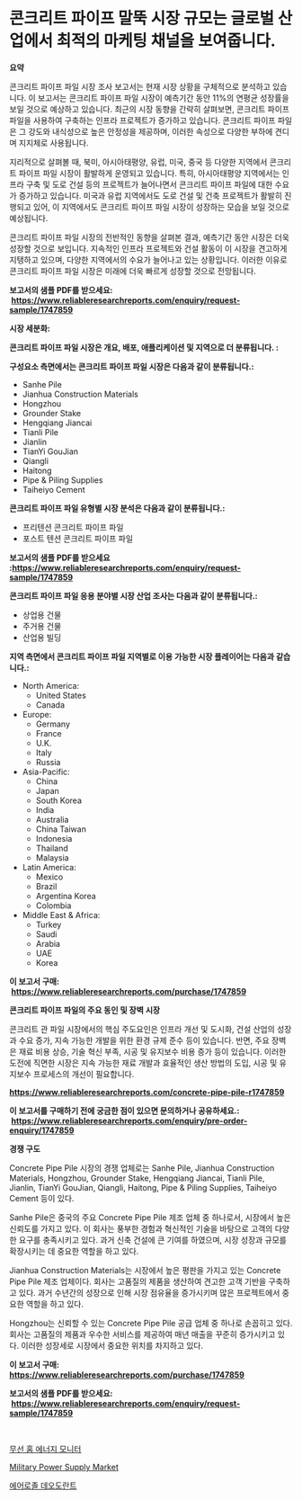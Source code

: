 <p><h1>콘크리트 파이프 말뚝 시장 규모는 글로벌 산업에서 최적의 마케팅 채널을 보여줍니다.</h1></p><p><strong>요약</strong></p>
<p><p>콘크리트 파이프 파일 시장 조사 보고서는 현재 시장 상황을 구체적으로 분석하고 있습니다. 이 보고서는 콘크리트 파이프 파일 시장이 예측기간 동안 11%의 연평균 성장률을 보일 것으로 예상하고 있습니다. 최근의 시장 동향을 간략히 살펴보면, 콘크리트 파이프 파일을 사용하여 구축하는 인프라 프로젝트가 증가하고 있습니다. 콘크리트 파이프 파일은 그 강도와 내식성으로 높은 안정성을 제공하며, 이러한 속성으로 다양한 부하에 견디며 지지체로 사용됩니다.</p><p>지리적으로 살펴볼 때, 북미, 아시아태평양, 유럽, 미국, 중국 등 다양한 지역에서 콘크리트 파이프 파일 시장이 활발하게 운영되고 있습니다. 특히, 아시아태평양 지역에서는 인프라 구축 및 도로 건설 등의 프로젝트가 늘어나면서 콘크리트 파이프 파일에 대한 수요가 증가하고 있습니다. 미국과 유럽 지역에서도 도로 건설 및 건축 프로젝트가 활발히 진행되고 있어, 이 지역에서도 콘크리트 파이프 파일 시장이 성장하는 모습을 보일 것으로 예상됩니다.</p><p>콘크리트 파이프 파일 시장의 전반적인 동향을 살펴본 결과, 예측기간 동안 시장은 더욱 성장할 것으로 보입니다. 지속적인 인프라 프로젝트와 건설 활동이 이 시장을 견고하게 지탱하고 있으며, 다양한 지역에서의 수요가 늘어나고 있는 상황입니다. 이러한 이유로 콘크리트 파이프 파일 시장은 미래에 더욱 빠르게 성장할 것으로 전망됩니다.</p></p>
<p><strong>보고서의 샘플 PDF를 받으세요: &nbsp;<a href="https://www.reliableresearchreports.com/enquiry/request-sample/1747859">https://www.reliableresearchreports.com/enquiry/request-sample/1747859</a></strong></p>
<p><strong>시장 세분화:</strong></p>
<p><strong> 콘크리트 파이프 파일 시장은 개요, 배포, 애플리케이션 및 지역으로 더 분류됩니다. :</strong></p>
<p><strong>구성요소 측면에서는 콘크리트 파이프 파일 시장은 다음과 같이 분류됩니다.:</strong></p>
<p><ul><li>Sanhe Pile</li><li>Jianhua Construction Materials</li><li>Hongzhou</li><li>Grounder Stake</li><li>Hengqiang Jiancai</li><li>Tianli Pile</li><li>Jianlin</li><li>TianYi GouJian</li><li>Qiangli</li><li>Haitong</li><li>Pipe & Piling Supplies</li><li>Taiheiyo Cement</li></ul></p>
<p><strong> 콘크리트 파이프 파일 유형별 시장 분석은 다음과 같이 분류됩니다.:</strong></p>
<p><ul><li>프리텐션 콘크리트 파이프 파일</li><li>포스트 텐션 콘크리트 파이프 파일</li></ul></p>
<p><strong>보고서의 샘플 PDF를 받으세요 :<a href="https://www.reliableresearchreports.com/enquiry/request-sample/1747859">https://www.reliableresearchreports.com/enquiry/request-sample/1747859</a></strong></p>
<p><strong> 콘크리트 파이프 파일 응용 분야별 시장 산업 조사는 다음과 같이 분류됩니다.:</strong></p>
<p><ul><li>상업용 건물</li><li>주거용 건물</li><li>산업용 빌딩</li></ul></p>
<p><strong>지역 측면에서 콘크리트 파이프 파일 지역별로 이용 가능한 시장 플레이어는 다음과 같습니다.:</strong></p>
<p><ul>
    <li>
        North America:
        <ul>
            <li>United States</li>
            <li>Canada</li>
        </ul>
    </li>
    <li>
        Europe:
        <ul>
            <li>Germany</li>
            <li>France</li>
            <li>U.K.</li>
            <li>Italy</li>
            <li>Russia</li>
        </ul>
    </li>
    <li>
        Asia-Pacific:
        <ul>
            <li>China</li>
            <li>Japan</li>
            <li>South Korea</li>
            <li>India</li>
            <li>Australia</li>
            <li>China Taiwan</li>
            <li>Indonesia</li>
            <li>Thailand</li>
            <li>Malaysia</li>
        </ul>
    </li>
    <li>
        Latin America:
        <ul>
            <li>Mexico</li>
            <li>Brazil</li>
            <li>Argentina Korea</li>
            <li>Colombia</li>
        </ul>
    </li>
    <li>
        Middle East & Africa:
        <ul>
            <li>Turkey</li>
            <li>Saudi</li>
            <li>Arabia</li>
            <li>UAE</li>
            <li>Korea</li>
        </ul>
    </li>
    </ul></p>
<p><strong>이 보고서 구매: &nbsp;<a href="https://www.reliableresearchreports.com/purchase/1747859">https://www.reliableresearchreports.com/purchase/1747859</a></strong></p>
<p><strong>콘크리트 파이프 파일의 주요 동인 및 장벽 시장</strong></p>
<p><p>콘크리트 관 파일 시장에서의 핵심 주도요인은 인프라 개선 및 도시화, 건설 산업의 성장과 수요 증가, 지속 가능한 개발을 위한 환경 규제 준수 등이 있습니다. 반면, 주요 장벽은 재료 비용 상승, 기술 혁신 부족, 시공 및 유지보수 비용 증가 등이 있습니다. 이러한 도전에 직면한 시장은 지속 가능한 재료 개발과 효율적인 생산 방법의 도입, 시공 및 유지보수 프로세스의 개선이 필요합니다.</p></p>
<p><strong><a href="https://www.reliableresearchreports.com/concrete-pipe-pile-r1747859">https://www.reliableresearchreports.com/concrete-pipe-pile-r1747859</a></strong></p>
<p><strong>이 보고서를 구매하기 전에 궁금한 점이 있으면 문의하거나 공유하세요.: &nbsp;<a href="https://www.reliableresearchreports.com/enquiry/pre-order-enquiry/1747859">https://www.reliableresearchreports.com/enquiry/pre-order-enquiry/1747859</a></strong></p>
<p><strong>경쟁 구도</strong></p>
<p><p>Concrete Pipe Pile 시장의 경쟁 업체로는 Sanhe Pile, Jianhua Construction Materials, Hongzhou, Grounder Stake, Hengqiang Jiancai, Tianli Pile, Jianlin, TianYi GouJian, Qiangli, Haitong, Pipe & Piling Supplies, Taiheiyo Cement 등이 있다.</p><p>Sanhe Pile은 중국의 주요 Concrete Pipe Pile 제조 업체 중 하나로서, 시장에서 높은 신뢰도를 가지고 있다. 이 회사는 풍부한 경험과 혁신적인 기술을 바탕으로 고객의 다양한 요구를 충족시키고 있다. 과거 신축 건설에 큰 기여를 하였으며, 시장 성장과 규모를 확장시키는 데 중요한 역할을 하고 있다.</p><p>Jianhua Construction Materials는 시장에서 높은 평판을 가지고 있는 Concrete Pipe Pile 제조 업체이다. 회사는 고품질의 제품을 생산하여 견고한 고객 기반을 구축하고 있다. 과거 수년간의 성장으로 인해 시장 점유율을 증가시키며 많은 프로젝트에서 중요한 역할을 하고 있다.</p><p>Hongzhou는 신뢰할 수 있는 Concrete Pipe Pile 공급 업체 중 하나로 손꼽히고 있다. 회사는 고품질의 제품과 우수한 서비스를 제공하여 매년 매출을 꾸준히 증가시키고 있다. 이러한 성장세로 시장에서 중요한 위치를 차지하고 있다.</p></p>
<p><strong>이 보고서 구매: &nbsp; <a href="https://www.reliableresearchreports.com/purchase/1747859">https://www.reliableresearchreports.com/purchase/1747859</a></strong></p>
<p><strong>보고서의 샘플 PDF를 받으세요: &nbsp;<a href="https://www.reliableresearchreports.com/enquiry/request-sample/1747859">https://www.reliableresearchreports.com/enquiry/request-sample/1747859</a></strong><strong></strong></p>
<p>&nbsp;</p>
<p><p><a href="https://medium.com/@matthiasdkins856/%EB%AC%B4%EC%84%A0-%EA%B0%80%EC%A0%95%EC%9A%A9-%EC%97%90%EB%84%88%EC%A7%80-%EB%AA%A8%EB%8B%88%ED%84%B0-%EC%8B%9C%EC%9E%A5-2031%EB%85%84%EA%B9%8C%EC%A7%80%EC%9D%98-%ED%8A%B8%EB%A0%8C%EB%93%9C-%EC%98%88%EC%B8%A1-%EB%B0%8F-%EA%B2%BD%EC%9F%81-%EB%B6%84%EC%84%9D-c4717e661ce0">무선 홈 에너지 모니터</a></p><p><a href="https://military-diascia-e68.notion.site/Military-Power-Supply-Market-Analysis-and-Sze-Forecasted-for-period-from-2024-to-2031-67f0e462ac58407593ec10c97e648812">Military Power Supply Market</a></p><p><a href="https://medium.com/@lilmama456456/%EC%97%90%EC%96%B4%EB%A1%9C%EC%A1%B8-%ED%83%88%EC%B7%A8%EC%A0%9C-%EC%8B%9C%EC%9E%A5-%EA%B7%9C%EB%AA%A8%EB%8A%94-%EA%B8%80%EB%A1%9C%EB%B2%8C-%EC%82%B0%EC%97%85%EC%97%90%EC%84%9C-%EC%B5%9C%EA%B3%A0%EC%9D%98-%EB%A7%88%EC%BC%80%ED%8C%85-%EC%B1%84%EB%84%90%EC%9D%84-%EB%B3%B4%EC%97%AC%EC%A4%8D%EB%8B%88%EB%8B%A4-9c5f8b5b248d">에어로졸 데오도란트</a></p></p>